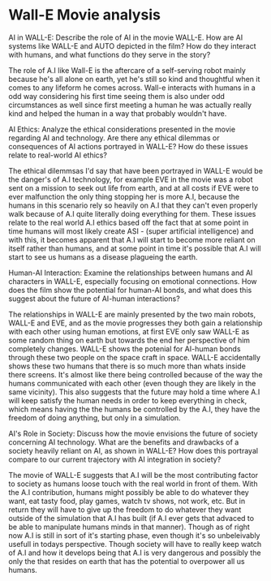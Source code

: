 # Wall-E Movie analysis

AI in WALL-E: Describe the role of AI in the movie WALL-E. How are AI systems like WALL-E and AUTO depicted in the film? How do they interact with humans, and what functions do they serve in the story?

The role of A.I like Wall-E is the aftercare of a self-serving robot mainly because he's all alone on earth, yet he's still so kind and thoughtful when it comes to any lifeform he comes across. Wall-e interacts with humans in a odd way considering his first time seeing them is also under odd circumstances as well since first meeting a human he was actually really kind and helped the human in a way that probably wouldn't have.

AI Ethics: Analyze the ethical considerations presented in the movie regarding AI and technology. Are there any ethical dilemmas or consequences of AI actions portrayed in WALL-E? How do these issues relate to real-world AI ethics?

The ethical dilemmsas I'd say that have been portrayed in WALL-E would be the danger's of A.I technology, for example EVE in the movie was a robot sent on a mission to seek out life from earth, and at all costs if EVE were to ever malfunction the only thing stopping her is more A.I, because the humans in this scenario rely so heavily on A.I that they can't even properly walk because of A.I quite literally doing everything for them. These issues relate to the real world A.I ethics based off the fact that at some point in time humans will most likely create ASI - (super artificial intelligence) and with this, it becomes apparent that A.I will start to become more reliant on itself rather than humans, and at some point in time it's possible that A.I will start to see us humans as a disease plagueing the earth.

Human-AI Interaction: Examine the relationships between humans and AI characters in WALL-E, especially focusing on emotional connections. How does the film show the potential for human-AI bonds, and what does this suggest about the future of AI-human interactions?

The relationships in WALL-E are mainly presented by the two main robots, WALL-E and EVE, and as the movie progresses they both gain a relationship with each other using human emotions, at first EVE only saw WALL-E as some random thing on earth but towards the end her perspective of him completely changes. WALL-E shows the potenial for AI-human bonds through these two people on the space craft in space. WALL-E accidentally shows these two humans that there is so much more than whats inside there screens. It's almost like there being controlled because of the way the humans communicated with each other (even though they are likely in the same vicinity). This also suggests that the future may hold a time where A.I will keep satisfy the human needs in order to keep everything in check, which means having the the humans be controlled by the A.I, they have the freedom of doing anything, but only in a simulation.

AI's Role in Society: Discuss how the movie envisions the future of society concerning AI technology. What are the benefits and drawbacks of a society heavily reliant on AI, as shown in WALL-E? How does this portrayal compare to our current trajectory with AI integration in society?

The movie of WALL-E suggests that A.I will be the most contributing factor to society as humans loose touch with the real world in front of them. With the A.I contribution, humans might possibly be able to do whatever they want, eat tasty food, play games, watch tv shows, not work, etc. But in return they will have to give up the freedom to do whatever they want outside of the simulation that A.I has built (if A.I ever gets that advaced to be able to manipulate humans minds in that manner). Though as of right now A.I is still in sort of it's starting phase, even though it's so unbeleivably usefull in todays perspective. Though society will have to really keep watch of A.I and how it develops being that A.I is very dangerous and possibly the only the that resides on earth that has the potential to overpower all us humans.